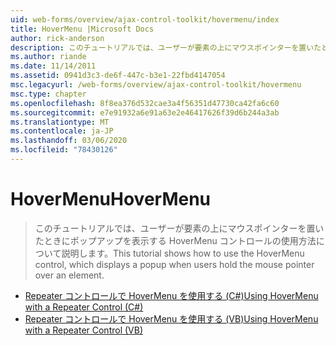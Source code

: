 ```yaml
---
uid: web-forms/overview/ajax-control-toolkit/hovermenu/index
title: HoverMenu |Microsoft Docs
author: rick-anderson
description: このチュートリアルでは、ユーザーが要素の上にマウスポインターを置いたときにポップアップを表示する HoverMenu コントロールの使用方法について説明します。
ms.author: riande
ms.date: 11/14/2011
ms.assetid: 0941d3c3-de6f-447c-b3e1-22fbd4147054
msc.legacyurl: /web-forms/overview/ajax-control-toolkit/hovermenu
msc.type: chapter
ms.openlocfilehash: 8f8ea376d532cae3a4f56351d47730ca42fa6c60
ms.sourcegitcommit: e7e91932a6e91a63e2e46417626f39d6b244a3ab
ms.translationtype: MT
ms.contentlocale: ja-JP
ms.lasthandoff: 03/06/2020
ms.locfileid: "78430126"
---
```

# <a name="hovermenu"></a><span data-ttu-id="f6bb0-103">HoverMenu</span><span class="sxs-lookup"><span data-stu-id="f6bb0-103">HoverMenu</span></span>

> <span data-ttu-id="f6bb0-104">このチュートリアルでは、ユーザーが要素の上にマウスポインターを置いたときにポップアップを表示する HoverMenu コントロールの使用方法について説明します。</span><span class="sxs-lookup"><span data-stu-id="f6bb0-104">This tutorial shows how to use the HoverMenu control, which displays a popup when users hold the mouse pointer over an element.</span></span>

- [<span data-ttu-id="f6bb0-105">Repeater コントロールで HoverMenu を使用する (C#)</span><span class="sxs-lookup"><span data-stu-id="f6bb0-105">Using HoverMenu with a Repeater Control (C#)</span></span>](using-hovermenu-with-a-repeater-control-cs.md)
- [<span data-ttu-id="f6bb0-106">Repeater コントロールで HoverMenu を使用する (VB)</span><span class="sxs-lookup"><span data-stu-id="f6bb0-106">Using HoverMenu with a Repeater Control (VB)</span></span>](using-hovermenu-with-a-repeater-control-vb.md)
